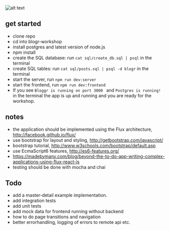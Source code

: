 ![alt text](https://github.com/dniel/blogr-workshop/blob/master/screenshot.png)


## get started
* clone repo
* cd into blogr-workshop
* install postgres and latest version of node.js
* npm install
* create the SQL database: run `cat sql/create_db.sql | psql` in the terminal
* create SQL tables: run `cat sql/posts.sql | psql -d blogr` in the terminal
* start the server, run `npm run dev:server`
* start the frontend, run `npm run dev:frontend`
* If you see `Bloggr is running on port 3000 ` and `Postgres is running!` in the terminal the app is up and running and you are ready for the workshop.

## notes
* the application should be implemented using the Flux architecture, http://facebook.github.io/flux/
* use bootstrap for layout and styling, http://getbootstrap.com/javascript/
* bootstrap tutorial, http://www.w3schools.com/bootstrap/default.asp
* use EcmaScript6 features, http://es6-features.org/
* https://madebymany.com/blog/beyond-the-to-do-app-writing-complex-applications-using-flux-react-js
* testing should be done with mocha and chai

## Todo
* add a master-detail example implementation.
* add integration tests
* add unit tests
* add mock data for frontend running without backend
* how to do page transitions and navigation
* better errorhandling, logging of errors to remote api etc.
